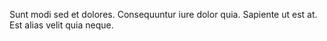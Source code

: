 Sunt modi sed et dolores. Consequuntur iure dolor quia. Sapiente ut est at. Est alias velit quia neque.